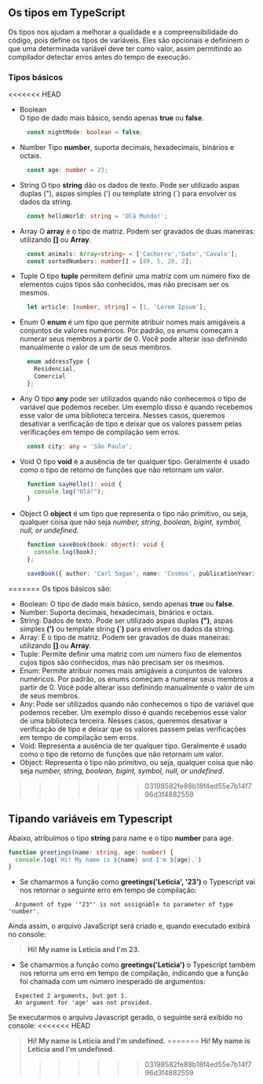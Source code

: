 
## Os tipos em TypeScript

Os tipos nos ajudam a melhorar a qualidade e a compreensibilidade do código, pois define os tipos de variáveis. Eles são opcionais e  defininem o que uma determinada variável deve ter como valor, assim permitindo ao compilador detectar erros antes do tempo de execução.

### Tipos básicos

<<<<<<< HEAD
- Boolean  
  O tipo de dado mais básico, sendo apenas **true** ou **false**.
  ```typescript
    const nightMode: boolean = false;
  ```
- Number
  Tipo **number**, suporta decimais, hexadecimais, binários e octais.
  ```typescript
    const age: number = 23;
  ```
- String
  O tipo **string** dão os dados de texto. Pode ser utilizado aspas duplas ("), aspas simples (') ou template string (`) para envolver os dados da string.
  ```typescript
    const helloWorld: string = 'Olá Mundo!';
  ```
- Array
  O **array** é o tipo de matriz. Podem ser gravados de duas maneiras: utilizando **[]** ou **Array<tipoDoElement>**.
  ```typescript
    const animals: Array<string> = ['Cachorro','Gato','Cavalo'];
    const sortedNumbers: number[] = [89, 5, 20, 2];
  ```
- Tuple
  O tipo **tuple** permitem definir uma matriz com um número fixo de elementos cujos tipos são conhecidos, mas não precisam ser os mesmos.
  ```typescript
    let article: [number, string] = [1, 'Lorem Ipsum'];
  ```
- Enum
  O **enum** é um tipo que permite atribuir nomes mais amigáveis a conjuntos de valores numéricos. Por padrão, os enums começam a numerar seus membros a partir de 0. Você pode alterar isso definindo manualmente o valor de um de seus membros.
  ```typescript
    enum addressType {
      Residencial,
      Comercial
    };
  ```
- Any
  O tipo **any** pode ser utilizados quando não conhecemos o tipo de variável que podemos receber. Um exemplo disso é quando recebemos esse valor de uma biblioteca terceira. Nesses casos, queremos desativar a verificação de tipo e deixar que os valores passem pelas verificações em tempo de compilação sem erros.
  ```typescript
    const city: any = 'São Paulo';
  ```  
- Void
  O tipo **void** é a ausência de ter qualquer tipo. Geralmente é usado como o tipo de retorno de funções que não retornam um valor.
  ```typescript
    function sayHello(): void {
      console.log("Olá!");
    }
  ```  
- Object
  O **object** é um tipo que representa o tipo não primitivo, ou seja, qualquer coisa que não seja *number, string, boolean, bigint, symbol, null, or undefined*.
  ```typescript
    function saveBook(book: object): void {
      console.log(book);
    };

    saveBook({ author: 'Carl Sagan', name: 'Cosmos', publicationYear: 1980 });
  ```  
=======
Os tipos básicos são: 
- Boolean: O tipo de dado mais básico, sendo apenas **true** ou **false**.
- Number: Suporta decimais, hexadecimais, binários e octais.
- String: Dados de texto. Pode ser utilizado aspas duplas **(")**, aspas simples **(')** ou template string **(`)** para envolver os dados da string.
- Array: É o tipo de matriz. Podem ser gravados de duas maneiras: utilizando **[]** ou **Array<tipoDoElement>**.
- Tuple: Permite definir uma matriz com um número fixo de elementos cujos tipos são conhecidos, mas não precisam ser os mesmos. 
- Enum: Permite atribuir nomes mais amigáveis a conjuntos de valores numéricos. Por padrão, os enums começam a numerar seus membros a partir de 0. Você pode alterar isso definindo manualmente o valor de um de seus membros.
- Any: Pode ser utilizados quando não conhecemos o tipo de variável que podemos receber. Um exemplo disso é quando recebemos esse valor de uma biblioteca terceira. Nesses casos, queremos desativar a verificação de tipo e deixar que os valores passem pelas verificações em tempo de compilação sem erros.
- Void: Representa a ausência de ter qualquer tipo. Geralmente é usado como o tipo de retorno de funções que não retornam um valor.
- Object: Representa o tipo não primitivo, ou seja, qualquer coisa que não seja *number, string, boolean, bigint, symbol, null, or undefined*.
>>>>>>> 03198582fe88b18f4ed55e7b14f796d3f4882559

## Tipando variáveis em Typescript 

Abaixo, atribuímos o tipo **string** para name e o tipo **number** para age.

```typescript
function greetings(name: string, age: number) {
  console.log(`Hi! My name is ${name} and I'm ${age}.`)
}
```

- Se chamarmos a função como **greetings('Leticia', '23')** o Typescript vai nos retornar o seguinte erro em tempo de compilação: 
```shell
  Argument of type '"23"' is not assignable to parameter of type 'number'.
```
Ainda assim, o arquivo JavaScript será criado e, quando executado exibirá no console:
> **Hi! My name is Leticia and I'm 23.**

- Se chamarmos a função como **greetings('Leticia')** o Typescript também nos retorna um erro em tempo de compilação, indicando que a função foi chamada com um número inesperado de argumentos: 
```shell
  Expected 2 arguments, but got 1.
  An argument for 'age' was not provided.
```
Se executarmos o arquivo Javascript gerado, o seguinte será exibido no console:
<<<<<<< HEAD
> **Hi! My name is Leticia and I'm undefined.**
=======
> **Hi! My name is Leticia and I'm undefined.**
>>>>>>> 03198582fe88b18f4ed55e7b14f796d3f4882559

